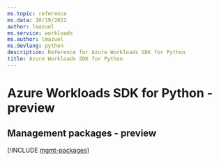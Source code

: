 ```yaml
---
ms.topic: reference
ms.data: 10/19/2022
author: lmazuel
ms.service: workloads
ms.author: lmazuel
ms.devlang: python
description: Reference for Azure Workloads SDK for Python
title: Azure Workloads SDK for Python
---
```

# Azure Workloads SDK for Python - preview

## Management packages - preview
[!INCLUDE [mgmt-packages](workloads-mgmt-index.md)]